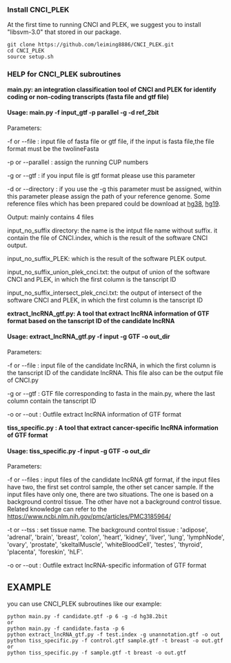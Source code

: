 ### Install CNCI_PLEK
At the first time to running CNCI and PLEK, we suggest you to install "libsvm-3.0" that stored in our package.

```
git clone https://github.com/leiming8886/CNCI_PLEK.git
cd CNCI_PLEK
source setup.sh
```

### HELP for CNCI_PLEK subroutines

**main.py: an integration classification tool of CNCI and PLEK for identify coding or non-coding transcripts (fasta file and gtf file)**

#### Usage: main.py -f input_gtf -p parallel -g -d ref_2bit

Parameters:

 -f or --file : input file of fasta file or gtf file, if the input is fasta file,the file format must be the twolineFasta

 -p or --parallel : assign the running CUP numbers

 -g or --gtf : if you input file is gtf format please use this parameter

 -d or --directory : if you use the -g  this parameter must be assigned, within this parameter please assign the path of your reference genome. Some reference files which has been prepared could be download at [hg38](hgdownload.cse.ucsc.edu/goldenPath/hg38/bigZips/hg38.2bit), [hg19](hgdownload.soe.ucsc.edu/goldenPath/hg19/bigZips/hg19.2bit).

Output: mainly contains 4 files

 input_no_suffix directory: the name is the intput file name without suffix. it contain the file of CNCI.index, which is the result of the software CNCI output.

 input_no_suffix_PLEK: which is the result of the software PLEK output.

 input_no_suffix_union_plek_cnci.txt: the output of union of the software CNCI and PLEK, in which the first column is the tanscript ID

 input_no_suffix_intersect_plek_cnci.txt: the output of intersect of the software CNCI and PLEK, in which the first column is the tanscript ID


**extract_lncRNA_gtf.py: A tool that extract lncRNA information of GTF format based on the tanscript ID of the candidate lncRNA**

#### Usage: extract_lncRNA_gtf.py -f input -g GTF -o out_dir

Parameters:

 -f or --file : input file of the candidate lncRNA, in which the first column is the tanscript ID of the candidate lncRNA. This file also can be the output file of CNCI.py

 -g or --gtf : GTF file corresponding to fasta in the main.py, where the last column contain the tanscript ID


 -o or --out : Outfile extract lncRNA information of GTF format


**tiss_specific.py : A tool that extract cancer-specific lncRNA information of GTF format**

#### Usage: tiss_specific.py -f input -g GTF -o out_dir

Parameters:

 -f or --files : input files of the candidate lncRNA gtf format, if the input files have two, the first set control sample, the other set cancer sample. If the input files have only one, there are two situations. The one is based on a background control tissue. The other have not a background control tissue. Related knowledge can refer to the https://www.ncbi.nlm.nih.gov/pmc/articles/PMC3185964/

-t or --tss : set tissue name. The background control tissue : 'adipose', 'adrenal', 'brain', 'breast', 'colon', 'heart', 'kidney', 'liver', 'lung', 'lymphNode', 'ovary', 'prostate', 'skeltalMuscle', 'whiteBloodCell', 'testes', 'thyroid', 'placenta', 'foreskin', 'hLF'. 

 -o or --out : Outfile extract lncRNA-specific information of GTF format

## EXAMPLE
you can use CNCI_PLEK subroutines like our example:

```
python main.py -f candidate.gtf -p 6 -g -d hg38.2bit
or 
python main.py -f candidate.fasta -p 6
python extract_lncRNA_gtf.py -f test.index -g unannotation.gtf -o out
python tiss_specific.py -f control.gtf sample.gtf -t breast -o out.gtf
or 
python tiss_specific.py -f sample.gtf -t breast -o out.gtf
```
